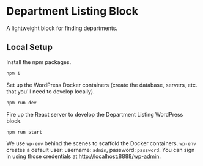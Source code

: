 # Department Listing Block

A lightweight block for finding departments.

## Local Setup

Install the npm packages.

```bash
npm i
```

Set up the WordPress Docker containers (create the database, servers, etc. that you'll need to develop locally).

```bash
npm run dev
```

Fire up the React server to develop the Department Listing WordPress block.

```bash
npm run start
```

We use `wp-env` behind the scenes to scaffold the Docker containers. `wp-env` creates a default user: username: `admin`, password: `password`. You can sign in using those credentials at [http://localhost:8888/wp-admin](http://localhost:888/wp-admin/).
